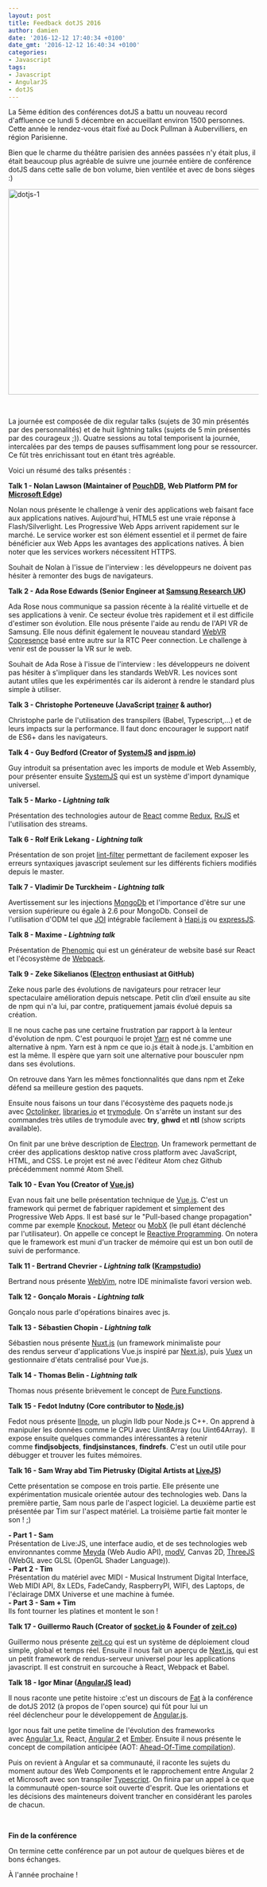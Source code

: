 ```yaml
---
layout: post
title: Feedback dotJS 2016
author: damien
date: '2016-12-12 17:40:34 +0100'
date_gmt: '2016-12-12 16:40:34 +0100'
categories:
- Javascript
tags:
- Javascript
- AngularJS
- dotJS
---
```


La 5ème édition des conférences dotJS a battu un nouveau record d'affluence ce lundi 5 décembre en accueillant environ 1500 personnes. Cette année le rendez-vous était fixé au Dock Pullman à Aubervilliers, en région Parisienne.

Bien que le charme du théâtre parisien des années passées n'y était plus, il était beaucoup plus agréable de suivre une journée entière de conférence dotJS dans cette salle de bon volume, bien ventilée et avec de bons sièges :)

<a href="http://blog.eleven-labs.com/wp-content/uploads/2016/12/dotjs-1.jpg"><img class="wp-image-2845 aligncenter" src="http://blog.eleven-labs.com/wp-content/uploads/2016/12/dotjs-1-300x224.jpg" alt="dotjs-1" width="554" height="414" /></a>

&nbsp;

La journée est composée de dix regular talks (sujets de 30 min présentés par des personnalités) et de huit lightning talks (sujets de 5 min présentés par des courageux ;)). Quatre sessions au total temporisent la journée, intercalées par des temps de pauses suffisamment long pour se ressourcer. Ce fût très enrichissant tout en étant très agréable.

Voici un résumé des talks présentés :

**Talk 1 - Nolan Lawson (Maintainer of <a href="https://pouchdb.com/" target="_blank">PouchDB</a>, Web Platform PM for <a href="https://www.microsoft.com/en-us/windows/microsoft-edge" target="_blank">Microsoft Edge</a>)**

Nolan nous présente le challenge à venir des applications web faisant face aux applications natives. Aujourd'hui, HTML5 est une vraie réponse à Flash/Silverlight. Les Progressive Web Apps arrivent rapidement sur le marché. Le service worker est son élément essentiel et il permet de faire bénéficier aux Web Apps les avantages des applications natives. À bien noter que les services workers nécessitent HTTPS.

Souhait de Nolan à l'issue de l'interview : les développeurs ne doivent pas hésiter à remonter des bugs de navigateurs.

**Talk 2 - Ada Rose Edwards (Senior Engineer at <a href="http://www.samsung.com/us/aboutsamsung/samsung_electronics/business_area/rd_page/" target="_blank">Samsung Research UK</a>)**

Ada Rose nous communique sa passion récente à la réalité virtuelle et de ses applications à venir. Ce secteur évolue très rapidement et il est difficile d'estimer son évolution. Elle nous présente l'aide au rendu de l'API VR de Samsung. Elle nous définit également le nouveau standard <a href="http://smus.com/copresence-webvr/">WebVR Copresence</a> basé entre autre sur la RTC Peer connection. Le challenge à venir est de pousser la VR sur le web.

Souhait de Ada Rose à l'issue de l'interview : les développeurs ne doivent pas hésiter à s'impliquer dans les standards WebVR. Les novices sont autant utiles que les expérimentés car ils aideront à rendre le standard plus simple à utiliser.

**Talk 3 - Christophe Porteneuve (JavaScript <a href="http://delicious-insights.com/" target="_blank">trainer</a> &amp; author)**

Christophe parle de l'utilisation des transpilers (Babel, Typescript,...) et de leurs impacts sur la performance. Il faut donc encourager le support natif de ES6+ dans les navigateurs.

**Talk 4 - Guy Bedford (Creator of <a href="https://github.com/systemjs/systemjs" target="_blank">SystemJS</a> and <a href="http://jspm.io/" target="_blank">jspm.io</a>)**

Guy introduit sa présentation avec les imports de module et Web Assembly, pour présenter ensuite <a href="https://github.com/systemjs/systemjs">SystemJS</a> qui est un système d'import dynamique universel.

**Talk 5 - Marko - <em>Lightning talk</em>**

Présentation des technologies autour de <a href="https://facebook.github.io/react/">React</a> comme <a href="http://redux.js.org/">Redux</a>, <a href="https://github.com/Reactive-Extensions/RxJS">RxJS</a> et l'utilisation des streams.

**Talk 6 - Rolf Erik Lekang - <em>Lightning talk</em>**

Présentation de son projet <a href="https://github.com/relekang/lint-filter">lint-filter</a> permettant de facilement exposer les erreurs syntaxiques javascript seulement sur les différents fichiers modifiés depuis le master.

**Talk 7 - Vladimir De Turckheim - <em>Lightning talk</em>**

Avertissement sur les injections <a href="https://www.mongodb.com/fr">MongoDb</a> et l'importance d'être sur une version supérieure ou égale à 2.6 pour MongoDb. Conseil de l'utilisation d'ODM tel que <a href="https://github.com/hapijs/joi">JOI</a> intégrable facilement à <a href="https://hapijs.com/">Hapi.js</a> ou <a href="http://expressjs.com/fr/">expressJS</a>.

**Talk 8 - Maxime - <em>Lightning talk</em>**

Présentation de <a href="https://github.com/MoOx/phenomic">Phenomic</a> qui est un générateur de website basé sur React et l'écosystème de <a href="https://webpack.github.io/docs/">Webpack</a>.

**Talk 9 - Zeke Sikelianos (<a href="http://electron.atom.io/" target="_blank">Electron</a> enthusiast at GitHub)**

Zeke nous parle des évolutions de navigateurs pour retracer leur spectaculaire amélioration depuis netscape. Petit clin d’œil ensuite au site de npm qui n'a lui, par contre, pratiquement jamais évolué depuis sa création.

Il ne nous cache pas une certaine frustration par rapport à la lenteur d'évolution de npm. C'est pourquoi le projet <a href="https://github.com/yarnpkg/yarn">Yarn</a> est né comme une alternative à npm. Yarn est à npm ce que io.js était à node.js. L'ambition en est la même. Il espère que yarn soit une alternative pour bousculer npm dans ses évolutions.

On retrouve dans Yarn les mêmes fonctionnalités que dans npm et Zeke défend sa meilleure gestion des paquets.

Ensuite nous faisons un tour dans l'écosystème des paquets node.js avec <a href="https://github.com/OctoLinker/browser-extension">Octolinker</a>, <a href="https://libraries.io/">libraries.io</a> et <a href="https://github.com/VictorBjelkholm/trymodule">trymodule</a>. On s'arrête un instant sur des commandes très utiles de trymodule avec **try**, **ghwd** et **ntl** (show scripts available).

On finit par une brève description de <a href="http://electron.atom.io/">Electron</a>. Un framework permettant de créer des applications desktop native cross platform avec JavaScript, HTML, and CSS. Le projet est né avec l'éditeur Atom chez Github précédemment nommé Atom Shell.

**Talk 10 - Evan You (Creator of <a href="https://vuejs.org/" target="_blank">Vue.js</a>)**

Evan nous fait une belle présentation technique de <a href="https://vuejs.org/">Vue.js</a>. C'est un framework qui permet de fabriquer rapidement et simplement des Progressive Web Apps. Il est basé sur le "Pull-based change propagation" comme par exemple <a href="http://knockoutjs.com/">Knockout</a>, <a href="https://www.meteor.com/">Meteor</a> ou <a href="https://github.com/mobxjs/mobx">MobX</a> (le pull étant déclenché par l'utilisateur). On appelle ce concept le <a href="https://en.wikipedia.org/wiki/Reactive_programming">Reactive Programming</a>. On notera que le framework est muni d'un tracker de mémoire qui est un bon outil de suivi de performance.

**Talk 11 - Bertrand Chevrier - <em>Lightning talk</em> (<a href="https://github.com/krampstudio">Krampstudio</a>)**

Bertrand nous présente <a href="https://github.com/vim-dist/webvim">WebVim</a>, notre IDE minimaliste favori version web.

**Talk 12 - Gonçalo Morais - <em>Lightning talk</em>**

Gonçalo nous parle d'opérations binaires avec js.

**Talk 13 - Sébastien Chopin - <em>Lightning talk</em>**

Sébastien nous présente <a href="https://github.com/nuxt/nuxt.js">Nuxt.js</a> (un framework minimaliste pour des rendus serveur d'applications Vue.js inspiré par <a href="https://zeit.co/blog/next">Next.js</a>), puis <a href="https://github.com/vuejs/vuex">Vuex</a> un gestionnaire d'états centralisé pour Vue.js.

**Talk 14 - Thomas Belin - <em>Lightning talk</em>**

Thomas nous présente brièvement le concept de <a href="https://medium.com/javascript-scene/master-the-javascript-interview-what-is-a-pure-function-d1c076bec976#.n2y832zfz">Pure Functions</a>.

**Talk 15 - Fedot Indutny (Core contributor to <a href="https://nodejs.org/en/" target="_blank">Node.js</a>)**

Fedot nous présente <a href="https://github.com/nodejs/llnode">llnode</a>, un plugin lldb pour Node.js C++. On apprend à manipuler les données comme le CPU avec Uint8Array (ou Uint64Array).  Il expose ensuite quelques commandes intéressantes à retenir comme **findjsobjects**, **findjsinstances**, **findrefs**. C'est un outil utile pour débugger et trouver les fuites mémoires.

**Talk 16 - Sam Wray abd Tim Pietrusky (Digital Artists at <a href="http://webvj.ninja/" target="_blank">LiveJS</a>)**

Cette présentation se compose en trois partie. Elle présente une expérimentation musicale orientée autour des technologies web. Dans la première partie, Sam nous parle de l'aspect logiciel. La deuxième partie est présentée par Tim sur l'aspect matériel. La troisième partie fait monter le son ! ;)

**- Part 1 - Sam**<br />
Présentation de Live:JS, une interface audio, et de ses technologies web environnantes comme <a href="https://github.com/hughrawlinson/meyda">Meyda</a> (Web Audio API), <a href="https://github.com/2xAA/modV">modV</a>, Canvas 2D, <a href="https://threejs.org/">ThreeJS</a> (WebGL avec GLSL (OpenGL Shader Language)).<br />
**- Part 2 - Tim**<br />
Présentation du matériel avec MIDI - Musical Instrument Digital Interface, Web MIDI API, 8x LEDs, FadeCandy, RaspberryPI, WIFI, des Laptops, de l'éclairage DMX Universe et une machine à fumée.<br />
**- Part 3 - Sam + Tim**<br />
Ils font tourner les platines et montent le son !

**Talk 17 - Guillermo Rauch (Creator of <a href="http://socket.io/" target="_blank">socket.io</a> &amp; Founder of <a href="https://zeit.co/" target="_blank">zeit.co</a>)**

Guillermo nous présente <a href="https://zeit.co/">zeit.co</a> qui est un système de déploiement cloud simple, global et temps réel. Ensuite il nous fait un aperçu de <a href="https://zeit.co/blog/next">Next.js</a>, qui est un petit framework de rendus-serveur universel pour les applications javascript. Il est construit en surcouche à React, Webpack et Babel.

**Talk 18 - Igor Minar (<a href="https://angularjs.org/" target="_blank">AngularJS</a> lead)**

Il nous raconte une petite histoire :c'est un discours de <a href="https://github.com/fat">Fat</a> à la conférence de dotJS 2012 (à propos de l'open source) qui fût pour lui un réel déclencheur pour le développement de <a href="https://angularjs.org/">Angular.js</a>.

Igor nous fait une petite timeline de l'évolution des frameworks avec <a href="https://angularjs.org/">Angular 1.x</a>, React, <a href="https://angular.io/">Angular 2</a> et <a href="http://emberjs.com/">Ember</a>. Ensuite il nous présente le concept de compilation anticipée (AOT: <a href="https://en.wikipedia.org/wiki/Ahead-of-time_compilation">Ahead-Of-Time compilation</a>).

Puis on revient à Angular et sa communauté, il raconte les sujets du moment autour des Web Components et le rapprochement entre Angular 2 et Microsoft avec son transpiler <a href="https://www.typescriptlang.org/">Typescript</a>. On finira par un appel à ce que la communauté open-source soit ouverte d'esprit. Que les orientations et les décisions des mainteneurs doivent trancher en considérant les paroles de chacun.

&nbsp;

**Fin de la conférence**

On termine cette conférence par un pot autour de quelques bières et de bons échanges.

À l'année prochaine !


